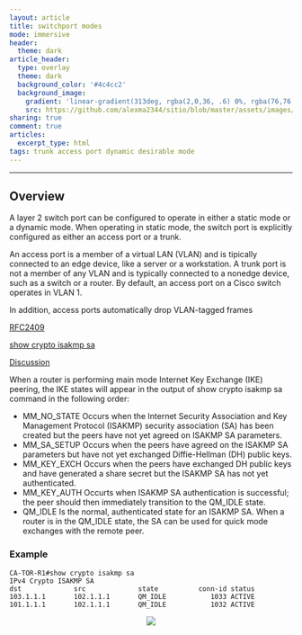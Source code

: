 ```yaml
---
layout: article
title: switchport modes
mode: immersive
header:
  theme: dark
article_header:
  type: overlay
  theme: dark
  background_color: '#4c4cc2'
  background_image:
    gradient: 'linear-gradient(313deg, rgba(2,0,36, .6) 0%, rgba(76,76,194, .6) 47%, rgba(0,212,255, .6) 100%)'
    src: https://github.com/alexma2344/sitio/blob/master/assets/images/rainbows.jpg?raw=true"
sharing: true
comment: true
articles:
  excerpt_type: html
tags: trunk access port dynamic desirable mode
---
```


<!--more-->

---

## Overview
A layer 2 switch port can be configured to operate in either a static mode or a dynamic mode. When operating in static mode, the switch port is explicitly configured as either an access port or a trunk.

An access port is a member of a virtual LAN (VLAN) and is tipically connected to an edge device, like a server or a workstation. A trunk port is not a member of any VLAN and is typically connected to a nonedge device, such as a switch or a router.
By default, an access port on a Cisco switch operates in VLAN 1.

In addition, access ports automatically drop VLAN-tagged frames

[RFC2409](https://datatracker.ietf.org/doc/html/rfc2409#section-2)


[show crypto isakmp sa](https://www.cisco.com/c/en/us/td/docs/ios-xml/ios/security/s1/sec-s1-cr-book/sec-cr-s3.html#wp5743341910)


[Discussion](https://community.cisco.com/t5/network-security/quot-show-crypto-isakmp-sa-quot-explanation/td-p/1074312#:~:text=The%20output%20of%20show%20cry,isakmp%20SA%20was%20built%20successfuly.)

When a router is performing main mode Internet Key Exchange (IKE) peering, the IKE states will appear in the output of show crypto isakmp sa command in the following order:

- MM_NO_STATE
  Occurs when the Internet Security Association and Key Management Protocol (ISAKMP) security association (SA) has been created but the peers have not yet agreed on ISAKMP SA parameters.
- MM_SA_SETUP
  Occurs when the peers have agreed on the ISAKMP SA parameters but have not yet exchanged Diffie-Hellman (DH) public keys.
- MM_KEY_EXCH
  Occurs when the peers have exchanged DH public keys and have generated a share secret but the ISAKMP SA has not yet authenticated.
- MM_KEY_AUTH
  Occurts when ISAKMP SA authentication is successful; the peer should then immediately transition to the QM_IDLE state.
- QM_IDLE
  Is the normal, authenticated state for an ISAKMP SA. When a router is in the QM_IDLE state, the SA can be used for quick mode exchanges with the remote peer.

### Example

    CA-TOR-R1#show crypto isakmp sa
    IPv4 Crypto ISAKMP SA
    dst             src             state          conn-id status
    103.1.1.1       102.1.1.1       QM_IDLE           1033 ACTIVE
    101.1.1.1       102.1.1.1       QM_IDLE           1032 ACTIVE


<center><img src="https://github.com/alexma2344/sitio/blob/master/assets/images/IKE status.?raw=true"></center>